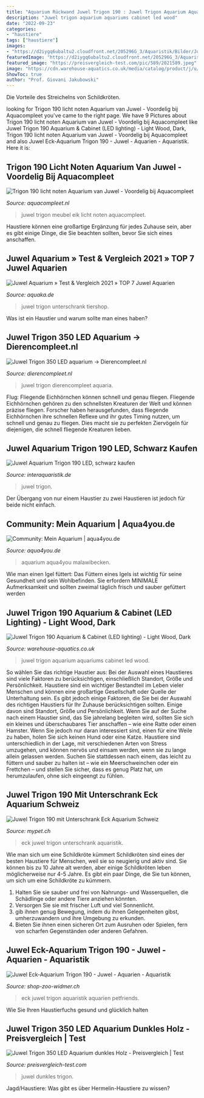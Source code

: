 ```yaml
---
title: "Aquarium Rückwand Juwel Trigon 190 : Juwel Trigon Aquarium Aquariums Cabinet Led Wood"
description: "Juwel trigon aquarium aquariums cabinet led wood"
date: "2022-09-23"
categories:
- "haustiere"
tags: ["haustiere"]
images:
- "https://d2iygq6ubaltu2.cloudfront.net/205296G_3/Aquaristik/Bilder/Juwel-Eck-Aquarium-Trigon-190.jpg"
featuredImage: "https://d2iygq6ubaltu2.cloudfront.net/205296G_3/Aquaristik/Bilder/Juwel-Eck-Aquarium-Trigon-190.jpg"
featured_image: "https://preisvergleich-test.com/pic/589/2021589.jpeg"
image: "https://cdn.warehouse-aquatics.co.uk/media/catalog/product/j/u/juwel_trigon_190.jpg"
ShowToc: true
author: "Prof. Giovani Jakubowski"
---
```



Die Vorteile des Streichelns von Schildkröten.

	

		
looking for Trigon 190 licht noten Aquarium van Juwel - Voordelig bij Aquacompleet you've came to the right page. We have 9 Pictures about Trigon 190 licht noten Aquarium van Juwel - Voordelig bij Aquacompleet like Juwel Trigon 190 Aquarium &amp; Cabinet (LED lighting) - Light Wood, Dark, Trigon 190 licht noten Aquarium van Juwel - Voordelig bij Aquacompleet and also Juwel Eck-Aquarium Trigon 190 - Juwel - Aquarien - Aquaristik. Here it is:
		
    
## Trigon 190 Licht Noten Aquarium Van Juwel - Voordelig Bij Aquacompleet

<img loading=lazy src="https://cdn.webshopapp.com/shops/233333/files/125301800/image.jpg" onerror="this.onerror=null;this.src='https://tse1.mm.bing.net/th?id=OIP.mJV5I2mhWJJ-sIGB5t1nHAHaMd&amp;pid=15.1';" alt="Trigon 190 licht noten Aquarium van Juwel - Voordelig bij Aquacompleet">

_Source: aquacompleet.nl_

>juwel trigon meubel eik licht noten aquacompleet. 

	

Haustiere können eine großartige Ergänzung für jedes Zuhause sein, aber es gibt einige Dinge, die Sie beachten sollten, bevor Sie sich eines anschaffen.

    
## Juwel Aquarium » Test &amp; Vergleich 2021 » TOP 7 Juwel Aquarien

<img loading=lazy src="https://www.aquaka.de/wp-content/uploads/juwel_aquarium_16451_trigon_190_led_mit_unterschrank_sbx_weiß-202x300.jpg" onerror="this.onerror=null;this.src='https://tse1.mm.bing.net/th?id=OIP.wQSN7EJUbzejUfzQcEIgEgAAAA&amp;pid=15.1';" alt="Juwel Aquarium » Test &amp; Vergleich 2021 » TOP 7 Juwel Aquarien">

_Source: aquaka.de_

>juwel trigon unterschrank tiershop. 

	

Was ist ein Haustier und warum sollte man eines haben?

    
## Juwel Trigon 350 LED Aquarium → Dierencompleet.nl

<img loading=lazy src="https://dierencompleet.nl/wp-content/uploads/juwel-trigon-350-aquarium-combi-1-shop.jpg" onerror="this.onerror=null;this.src='https://tse2.mm.bing.net/th?id=OIP.CadzGtzzrERDRrE54tT7JgHaE8&amp;pid=15.1';" alt="Juwel Trigon 350 LED aquarium → Dierencompleet.nl">

_Source: dierencompleet.nl_

>juwel trigon dierencompleet aquaria. 

	

Flug: Fliegende Eichhörnchen können schnell und genau fliegen.
Fliegende Eichhörnchen gehören zu den schnellsten Kreaturen der Welt und können präzise fliegen. Forscher haben herausgefunden, dass fliegende Eichhörnchen ihre schnellen Reflexe und ihr gutes Timing nutzen, um schnell und genau zu fliegen. Dies macht sie zu perfekten Ziervögeln für diejenigen, die schnell fliegende Kreaturen lieben.

    
## Juwel Aquarium Trigon 190 LED, Schwarz Kaufen

<img loading=lazy src="https://cdn02.plentymarkets.com/idwditcg5ajj/item/images/80639/full/Juwel-Aquarium-Trigon-190-LED-schwarz.jpg" onerror="this.onerror=null;this.src='https://tse1.mm.bing.net/th?id=OIP.p3icggLc7CPkRJ5HIOtw6gHaE8&amp;pid=15.1';" alt="Juwel Aquarium Trigon 190 LED, schwarz kaufen">

_Source: interaquaristik.de_

>juwel trigon. 

	

Der Übergang von nur einem Haustier zu zwei Haustieren ist jedoch für beide nicht einfach.

    
## Community: Mein Aquarium | Aqua4you.de

<img loading=lazy src="http://www.aqua4you.de/images/mein_aquarium/v0WEElIPRTE.jpg" onerror="this.onerror=null;this.src='https://tse1.mm.bing.net/th?id=OIP.tGhOMlUf_bGdqo3R3JelYAHaFj&amp;pid=15.1';" alt="Community: Mein Aquarium | aqua4you.de">

_Source: aqua4you.de_

>aquarium aqua4you malawibecken. 

	

Wie man einen Igel füttert: Das Füttern eines Igels ist wichtig für seine Gesundheit und sein Wohlbefinden. Sie erfordern MINIMALE Aufmerksamkeit und sollten zweimal täglich frisch und sauber gefüttert werden

    
## Juwel Trigon 190 Aquarium &amp; Cabinet (LED Lighting) - Light Wood, Dark

<img loading=lazy src="https://cdn.warehouse-aquatics.co.uk/media/catalog/product/j/u/juwel_trigon_190.jpg" onerror="this.onerror=null;this.src='https://tse2.mm.bing.net/th?id=OIP.0FV7mp-QnJtUPOc5oDguAwHaHa&amp;pid=15.1';" alt="Juwel Trigon 190 Aquarium &amp; Cabinet (LED lighting) - Light Wood, Dark">

_Source: warehouse-aquatics.co.uk_

>juwel trigon aquarium aquariums cabinet led wood. 

	

So wählen Sie das richtige Haustier aus: Bei der Auswahl eines Haustieres sind viele Faktoren zu berücksichtigen, einschließlich Standort, Größe und Persönlichkeit.
Haustiere sind ein wichtiger Bestandteil im Leben vieler Menschen und können eine großartige Gesellschaft oder Quelle der Unterhaltung sein. Es gibt jedoch einige Faktoren, die Sie bei der Auswahl des richtigen Haustiers für Ihr Zuhause berücksichtigen sollten. Einige davon sind Standort, Größe und Persönlichkeit. Wenn Sie auf der Suche nach einem Haustier sind, das Sie jahrelang begleiten wird, sollten Sie sich ein kleines und überschaubares Tier anschaffen – wie eine Ratte oder einen Hamster. Wenn Sie jedoch nur daran interessiert sind, einen für eine Weile zu haben, holen Sie sich keinen Hund oder eine Katze. Haustiere sind unterschiedlich in der Lage, mit verschiedenen Arten von Stress umzugehen, und können nervös und einsam werden, wenn sie zu lange allein gelassen werden. Suchen Sie stattdessen nach einem, das leicht zu füttern und sauber zu halten ist – wie ein Meerschweinchen oder ein Frettchen – und stellen Sie sicher, dass es genug Platz hat, um herumzulaufen, ohne sich eingeengt zu fühlen.

    
## Juwel Trigon 190 Mit Unterschrank Eck Aquarium Schweiz

<img loading=lazy src="https://mypet.ch/media/juwel-trigon-190-led-eck-aquarium-farben.jpg" onerror="this.onerror=null;this.src='https://tse4.mm.bing.net/th?id=OIP.gegQVLzXhggzs8zP9UaTCwHaHa&amp;pid=15.1';" alt="Juwel Trigon 190 mit Unterschrank Eck Aquarium Schweiz">

_Source: mypet.ch_

>eck juwel trigon unterschrank aquaristik. 

	

Wie man sich um eine Schildkröte kümmert
Schildkröten sind eines der besten Haustiere für Menschen, weil sie so neugierig und aktiv sind. Sie können bis zu 10 Jahre alt werden, aber einige Schildkröten leben möglicherweise nur 4-5 Jahre. Es gibt ein paar Dinge, die Sie tun können, um sich um eine Schildkröte zu kümmern.
1) Halten Sie sie sauber und frei von Nahrungs- und Wasserquellen, die Schädlinge oder andere Tiere anziehen könnten.
2) Versorgen Sie sie mit frischer Luft und viel Sonnenlicht.
3) gib ihnen genug Bewegung, indem du ihnen Gelegenheiten gibst, umherzuwandern und ihre Umgebung zu erkunden.
4) Bieten Sie ihnen einen sicheren Ort zum Ausruhen oder Spielen, fern von scharfen Gegenständen oder anderen Gefahren.

    
## Juwel Eck-Aquarium Trigon 190 - Juwel - Aquarien - Aquaristik

<img loading=lazy src="https://d2iygq6ubaltu2.cloudfront.net/205296G_3/Aquaristik/Bilder/Juwel-Eck-Aquarium-Trigon-190.jpg" onerror="this.onerror=null;this.src='https://tse2.mm.bing.net/th?id=OIP.H4_u4QTnta-YIK-YwCZvOQHaHa&amp;pid=15.1';" alt="Juwel Eck-Aquarium Trigon 190 - Juwel - Aquarien - Aquaristik">

_Source: shop-zoo-widmer.ch_

>eck juwel trigon aquaristik aquarien petfriends. 

	

Wie Sie Ihren Haustierfuchs gesund und glücklich halten

    
## Juwel Trigon 350 LED Aquarium Dunkles Holz - Preisvergleich | Test

<img loading=lazy src="https://preisvergleich-test.com/pic/589/2021589.jpeg" onerror="this.onerror=null;this.src='https://tse1.mm.bing.net/th?id=OIP.MzfrdEFAXAO2tuoq943MeQAAAA&amp;pid=15.1';" alt="Juwel Trigon 350 LED Aquarium dunkles Holz - Preisvergleich | Test">

_Source: preisvergleich-test.com_

>juwel dunkles trigon. 

	

Jagd/Haustiere: Was gibt es über Hermelin-Haustiere zu wissen?

